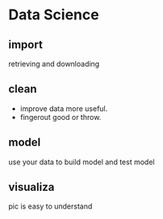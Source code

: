 # Data Science
## import
retrieving and downloading
## clean
* improve data more useful.
* fingerout good or throw. 
## model
use your data to build model and test model
## visualiza
pic is easy to understand
